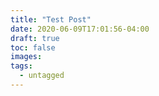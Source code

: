 ```yaml
---
title: "Test Post"
date: 2020-06-09T17:01:56-04:00
draft: true
toc: false
images:
tags: 
  - untagged
---
```


